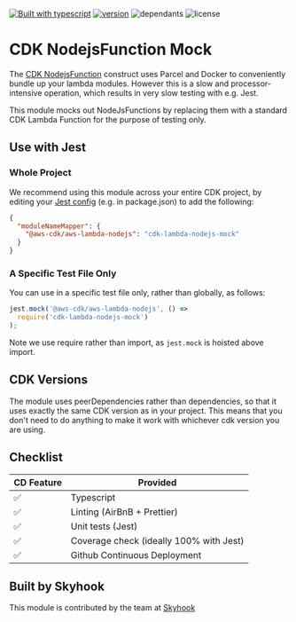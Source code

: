 [![Built with
typescript](https://badgen.net/badge/icon/typescript?icon=typescript&label)](https://www.typescriptlang.org/)
[![version](https://badgen.net/npm/v/cdk-lambda-nodejs-mock)](https://www.npmjs.com/package/cdk-lambda-nodejs-mock)
![dependants](https://badgen.net/npm/dependents/cdk-lambda-nodejs-mock)
![license](https://badgen.net/npm/license/cdk-lambda-nodejs-mock)

# CDK NodejsFunction Mock

The [CDK NodejsFunction](https://docs.aws.amazon.com/cdk/api/latest/docs/aws-lambda-nodejs-readme.html) construct uses
Parcel and Docker to conveniently bundle up your lambda modules. However this is a slow and processor-intensive
operation, which results in very slow testing with e.g. Jest.

This module mocks out NodeJsFunctions by replacing them with a standard CDK Lambda Function for the purpose of testing
only.

## Use with Jest

### Whole Project

We recommend using this module across your entire CDK project, by editing your [Jest config](https://jestjs.io/docs/en/configuration) (e.g. in
package.json) to add the following:

```json
{
  "moduleNameMapper": {
    "@aws-cdk/aws-lambda-nodejs": "cdk-lambda-nodejs-mock"
  }
}
```

### A Specific Test File Only

You can use in a specific test file only, rather than globally, as follows:

```typescript
jest.mock('@aws-cdk/aws-lambda-nodejs', () =>
  require('cdk-lambda-nodejs-mock')
);
```

Note we use require rather than import, as `jest.mock` is hoisted above import.

## CDK Versions

The module uses peerDependencies rather than dependencies, so that it uses exactly the same CDK version as in your
project. This means that you don't need to do anything to make it work with whichever cdk version you are using.

## Checklist

| CD Feature | Provided                                |
| ---------- | --------------------------------------- |
| ✅         | Typescript                              |
| ✅         | Linting (AirBnB + Prettier)             |
| ✅         | Unit tests (Jest)                       |
| ✅         | Coverage check (ideally 100% with Jest) |
| ✅         | Github Continuous Deployment            |

## Built by Skyhook

This module is contributed by the team at [Skyhook](https://www.skyhookadventure.com/)
